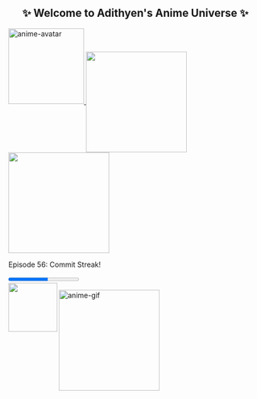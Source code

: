 

<!-- Anime Themed GitHub Profile with Extra Features -->
<h2 align="center">✨ Welcome to Adithyen's Anime Universe ✨</h2>

<!-- Dynamic Anime Avatar -->
<a href="#">
  <img src="https://link-to-anime-avatar-image" alt="anime-avatar" class="anime-avatar" height="150">
</a>

<!-- GitHub Stats with Anime Style -->
<a href="#">
  <img height=200 align="center" src="https://my-stats-43gk.vercel.app/api?username=Adithyenkandasamy&show_icons=true&theme=tokyo-night&rank_icon=github&include_all_commits=true" />
</a>

<!-- Language Stats -->
<a href="#">
  <img height=200 align="center" src="https://my-stats-43gk.vercel.app/api/top-langs/?username=Adithyenkandasamy&langs_count=8&layout=compact&theme=tokyo-night" />
</a>

<!-- Anime Episode-Themed Progress Bar -->
<div class="episode-progress">
  <p>Episode 56: Commit Streak!</p>
  <progress value="56" max="100"></progress>
</div>

<!-- Anime Achievements Trophies -->
<img align="left" height=97 src="https://github-profile-trophy.vercel.app/?username=Adithyenkandasamy&theme=onestar&no-frame=true&title=Followers,Stars,Commits&column=-1"/>

<!-- Interactive Anime GIF -->
<a href="#"><img src="https://media.giphy.com/media/l4FGuhL4U2WyjdkaY/giphy.gif" height="200" alt="anime-gif"></a>
